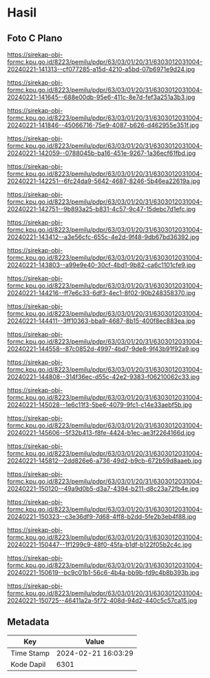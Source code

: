 # Hasil

## Foto C Plano

https://sirekap-obj-formc.kpu.go.id/8223/pemilu/pdpr/63/03/01/20/31/6303012031004-20240221-141313--cf077285-a15d-4210-a5bd-07b6971e9d24.jpg

https://sirekap-obj-formc.kpu.go.id/8223/pemilu/pdpr/63/03/01/20/31/6303012031004-20240221-141645--688e00db-95e6-411c-8e7d-fef3a251a3b3.jpg

https://sirekap-obj-formc.kpu.go.id/8223/pemilu/pdpr/63/03/01/20/31/6303012031004-20240221-141846--45066716-75e9-4087-b626-d462955e351f.jpg

https://sirekap-obj-formc.kpu.go.id/8223/pemilu/pdpr/63/03/01/20/31/6303012031004-20240221-142059--0788045b-ba16-451e-9267-1a36ecf61fbd.jpg

https://sirekap-obj-formc.kpu.go.id/8223/pemilu/pdpr/63/03/01/20/31/6303012031004-20240221-142251--6fc24da9-5642-4687-8246-5b46ea22619a.jpg

https://sirekap-obj-formc.kpu.go.id/8223/pemilu/pdpr/63/03/01/20/31/6303012031004-20240221-142751--9b893a25-b831-4c57-9c47-15debc7d1efc.jpg

https://sirekap-obj-formc.kpu.go.id/8223/pemilu/pdpr/63/03/01/20/31/6303012031004-20240221-143412--a3e56cfc-655c-4e2d-9f48-9db67bd36392.jpg

https://sirekap-obj-formc.kpu.go.id/8223/pemilu/pdpr/63/03/01/20/31/6303012031004-20240221-143803--a99e9e40-30cf-4bd1-9b82-ca6c1101cfe9.jpg

https://sirekap-obj-formc.kpu.go.id/8223/pemilu/pdpr/63/03/01/20/31/6303012031004-20240221-144216--ff7e6c33-6df3-4ec1-8f02-90b248358370.jpg

https://sirekap-obj-formc.kpu.go.id/8223/pemilu/pdpr/63/03/01/20/31/6303012031004-20240221-144411--3ff10363-bba9-4687-8b15-400f8ec883ea.jpg

https://sirekap-obj-formc.kpu.go.id/8223/pemilu/pdpr/63/03/01/20/31/6303012031004-20240221-144558--87c0852d-4997-4bd7-9de8-9f43b91f92a9.jpg

https://sirekap-obj-formc.kpu.go.id/8223/pemilu/pdpr/63/03/01/20/31/6303012031004-20240221-144808--314f36ec-d55c-42e2-9383-f06210062c33.jpg

https://sirekap-obj-formc.kpu.go.id/8223/pemilu/pdpr/63/03/01/20/31/6303012031004-20240221-145028--1e6c11f3-5be6-4079-9fc1-c14e33aebf5b.jpg

https://sirekap-obj-formc.kpu.go.id/8223/pemilu/pdpr/63/03/01/20/31/6303012031004-20240221-145606--5f32b413-f8fe-4424-b1ec-ae3f2264166d.jpg

https://sirekap-obj-formc.kpu.go.id/8223/pemilu/pdpr/63/03/01/20/31/6303012031004-20240221-145812--2dd826e6-a736-49d2-b9cb-672b59d8aaeb.jpg

https://sirekap-obj-formc.kpu.go.id/8223/pemilu/pdpr/63/03/01/20/31/6303012031004-20240221-150120--49a9d0b5-d3a7-4394-b211-d8c23a72fb4e.jpg

https://sirekap-obj-formc.kpu.go.id/8223/pemilu/pdpr/63/03/01/20/31/6303012031004-20240221-150323--c3e36df9-7d68-4ff8-b2dd-5fe2b3eb4f88.jpg

https://sirekap-obj-formc.kpu.go.id/8223/pemilu/pdpr/63/03/01/20/31/6303012031004-20240221-150447--1f1299c9-48f0-45fa-b1df-b122f05b2c4c.jpg

https://sirekap-obj-formc.kpu.go.id/8223/pemilu/pdpr/63/03/01/20/31/6303012031004-20240221-150619--bc9c01b1-56c6-4b4a-bb9b-fd9c4b8b393b.jpg

https://sirekap-obj-formc.kpu.go.id/8223/pemilu/pdpr/63/03/01/20/31/6303012031004-20240221-150725--46411a2a-5f72-408d-94d2-440c5c57ca15.jpg


## Metadata

| Key        | Value               |
| ---------- | ------------------- |
| Time Stamp | 2024-02-21 16:03:29 |
| Kode Dapil | 6301                |



